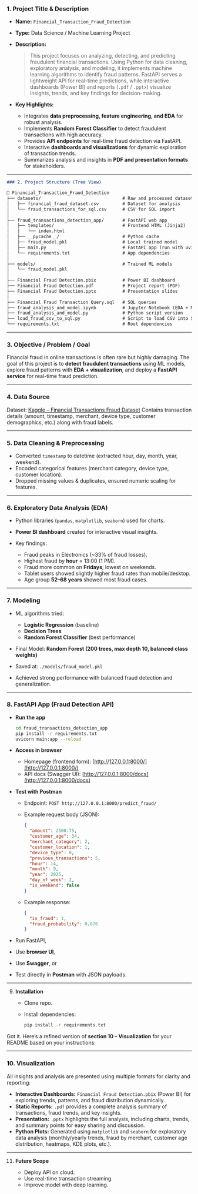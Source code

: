 ### 1. **Project Title & Description**

* **Name:** `Financial_Transaction_Fraud_Detection`
* **Type:** Data Science / Machine Learning Project
* **Description:**

  > This project focuses on analyzing, detecting, and predicting fraudulent financial transactions. Using Python for data cleaning, exploratory analysis, and modeling, it implements machine learning algorithms to identify fraud patterns. FastAPI serves a lightweight API for real-time predictions, while interactive dashboards (Power BI) and reports (`.pdf` / `.pptx`) visualize insights, trends, and key findings for decision-making.

* **Key Highlights:**

  * Integrates **data preprocessing, feature engineering, and EDA** for robust analysis.
  * Implements **Random Forest Classifier** to detect fraudulent transactions with high accuracy.
  * Provides **API endpoints** for real-time fraud detection via FastAPI.
  * Interactive **dashboards and visualizations** for dynamic exploration of transaction trends.
  * Summarizes analysis and insights in **PDF and presentation formats** for stakeholders.

---


```markdown
### 2. Project Structure (Tree View)

📂 Financial_Transaction_Fraud_Detection
├── datasets/                               # Raw and processed datasets
│   ├── financial_fraud_dataset.csv         # Dataset for analysis
│   └── fraud_transactions_for_sql.csv      # CSV for SQL import
│
├── fraud_transactions_detection_app/       # FastAPI web app
│   ├── templates/                          # Frontend HTML (Jinja2)
│   │   └── index.html
│   ├── __pycache__/                        # Python cache
│   ├── fraud_model.pkl                     # Local trained model
│   ├── main.py                             # FastAPI app (run with uvicorn)
│   └── requirements.txt                    # App dependencies
│
├── models/                                 # Trained ML models
│   └── fraud_model.pkl
│
├── Financial Fraud Detection.pbix          # Power BI dashboard
├── Financial Fraud Detection.pdf           # Project report (PDF)
├── Financial Fraud Detection.pptx          # Presentation slides
│
├── Financial Fraud Transaction Query.sql   # SQL queries
├── fraud_analysis_and_model.ipynb          # Jupyter Notebook (EDA + ML)
├── fraud_analysis_and_model.py             # Python script version
├── load_fraud_csv_to_sql.py                # Script to load CSV into SQL
└── requirements.txt                        # Root dependencies
```


---

### 3. **Objective / Problem / Goal**

Financial fraud in online transactions is often rare but highly damaging.
The goal of this project is to **detect fraudulent transactions** using ML models, explore fraud patterns with **EDA + visualization**, and deploy a **FastAPI service** for real-time fraud prediction.

---

### 4. **Data Source**

Dataset: [Kaggle – Financial Transactions Fraud Dataset](https://www.kaggle.com/datasets/ziya07/financial-transaction-for-fraud-detection-research/data?select=financial_fraud_dataset.csv)
Contains transaction details (amount, timestamp, merchant, device type, customer demographics, etc.) along with fraud labels.

---

### 5. **Data Cleaning & Preprocessing**

* Converted `timestamp` to datetime (extracted hour, day, month, year, weekend).
* Encoded categorical features (merchant category, device type, customer location).
* Dropped missing values & duplicates, ensured numeric scaling for features.

---

### 6. **Exploratory Data Analysis (EDA)**

* Python libraries (`pandas`, `matplotlib`, `seaborn`) used for charts.
* **Power BI dashboard** created for interactive visual insights.
* Key findings:

  * Fraud peaks in Electronics (\~33% of fraud losses).
  * Highest fraud by **hour** = 13:00 (1 PM).
  * Fraud more common on **Fridays**; lowest on weekends.
  * Tablet users showed slightly higher fraud rates than mobile/desktop.
  * Age group **52–68 years** showed most fraud cases.

---

### 7. **Modeling**

* ML algorithms tried:

  * **Logistic Regression** (baseline)
  * **Decision Trees**
  * **Random Forest Classifier** (best performance)
* Final Model: **Random Forest (200 trees, max depth 10, balanced class weights)**
* Saved at: `./models/fraud_model.pkl`
* Achieved strong performance with balanced fraud detection and generalization.

---

### 8. FastAPI App (Fraud Detection API)

* **Run the app**

  ```bash
  cd fraud_transactions_detection_app
  pip install -r requirements.txt
  uvicorn main:app --reload
  ```

* **Access in browser**

  * Homepage (frontend form): [http://127.0.0.1:8000/](http://127.0.0.1:8000/)
  * API docs (Swagger UI): [http://127.0.0.1:8000/docs](http://127.0.0.1:8000/docs)

* **Test with Postman**

  * Endpoint: `POST http://127.0.0.1:8000/predict_fraud/`
  * Example request body (JSON):

    ```json
    {
      "amount": 2500.75,
      "customer_age": 34,
      "merchant_category": 2,
      "customer_location": 1,
      "device_type": 0,
      "previous_transactions": 5,
      "hour": 14,
      "month": 9,
      "year": 2025,
      "day_of_week": 2,
      "is_weekend": false
    }
    ```
  * Example response:

    ```json
    {
      "is_fraud": 1,
      "fraud_probability": 0.876
    }
    ```


* Run FastAPI,
* Use **browser UI**,
* Use **Swagger**, or
* Test directly in **Postman** with JSON payloads.

---

9. **Installation**

   * Clone repo.
   * Install dependencies:

     ```bash
     pip install -r requirements.txt
     ```

Got it. Here’s a refined version of **section 10 – Visualization** for your README based on your instructions:

---

### 10. **Visualization**

All insights and analysis are presented using multiple formats for clarity and reporting:

* **Interactive Dashboards:** `Financial Fraud Detection.pbix` (Power BI) for exploring trends, patterns, and fraud distribution dynamically.
* **Static Reports:** `.pdf` provides a complete analysis summary of transactions, fraud trends, and key insights.
* **Presentation:** `.pptx` highlights the full analysis, including charts, trends, and summary points for easy sharing and discussion.
* **Python Plots:** Generated using `matplotlib` and `seaborn` for exploratory data analysis (monthly/yearly trends, fraud by merchant, customer age distribution, heatmaps, KDE plots, etc.).

---

11. **Future Scope**

    * Deploy API on cloud.
    * Use real-time transaction streaming.
    * Improve model with deep learning.

